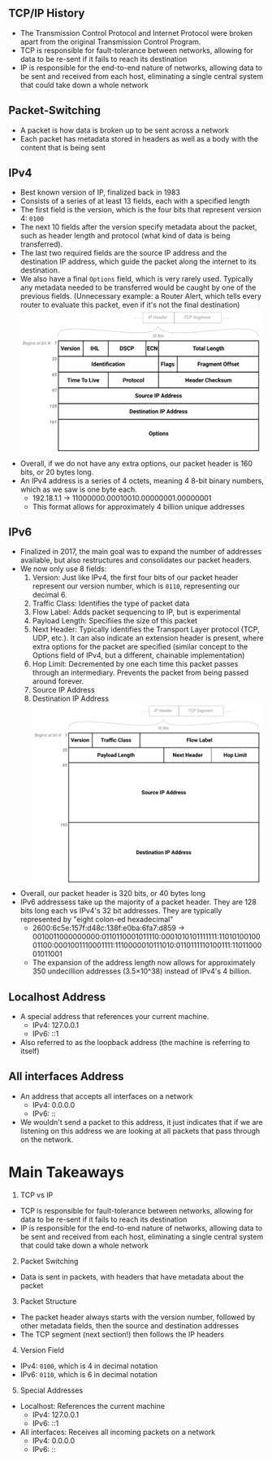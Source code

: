 ## TCP/IP History
- The Transmission Control Protocol and Internet Protocol were broken apart from the original Transmission Control Program.
- TCP is responsible for fault-tolerance between networks, allowing for data to be re-sent if it fails to reach its destination
- IP is responsible for the end-to-end nature of networks, allowing data to be sent and received from each host, eliminating a single central system that could take down a whole network

## Packet-Switching
- A packet is how data is broken up to be sent across a network
- Each packet has metadata stored in headers as well as a body with the content that is being sent

## IPv4
- Best known version of IP, finalized back in 1983
- Consists of a series of at least 13 fields, each with a specified length
- The first field is the version, which is the four bits that represent version 4: `0100`
- The next 10 fields after the version specify metadata about the packet, such as header length and protocol (what kind of data is being transferred).
- The last two required fields are the source IP address and the destination IP address, which guide the packet along the internet to its destination.
- We also have a final `Options` field, which is very rarely used. Typically any metadata needed to be transferred would be caught by one of the previous fields. (Unnecessary example: a Router Alert, which tells every router to evaluate this packet, even if it's not the final destination)
![ipv4-headers](./ipv4-headers.svg)
- Overall, if we do not have any extra options, our packet header is 160 bits, or 20 bytes long.
- An IPv4 address is a series of 4 octets, meaning 4 8-bit binary numbers, which as we saw is one byte each.
  - 192.18.1.1 -> 11000000.00010010.00000001.00000001
  - This format allows for approximately 4 billion unique addresses

## IPv6
- Finalized in 2017, the main goal was to expand the number of addresses available, but also restructures and consolidates our packet headers.
- We now only use 8 fields:
  1. Version: Just like IPv4, the first four bits of our packet header represent our version number, which is `0110`, representing our decimal 6.
  2. Traffic Class: Identifies the type of packet data
  3. Flow Label: Adds packet sequencing to IP, but is experimental
  4. Payload Length: Specifiies the size of this packet
  5. Next Header: Typically identifies the Transport Layer protocol (TCP, UDP, etc.). It can also indicate an extension header is present, where extra options for the packet are specified (similar concept to the Options field of IPv4, but a different, chainable implementation)
  6. Hop Limit: Decremented by one each time this packet passes through an intermediary. Prevents the packet from being passed around forever.
  7. Source IP Address
  8. Destination IP Address
![ipv6-headers](./ipv6-headers.svg)
- Overall, our packet header is 320 bits, or 40 bytes long
- IPv6 addressess take up the majority of a packet header. They are 128 bits long each vs IPv4's 32 bit addresses. They are typically represented by "eight colon-ed hexadecimal"
  - 2600:6c5e:157f:d48c:138f:e0ba:6fa7:d859 -> 0010011000000000:0110110001011110:0001010101111111:1101010010001100:0001001110001111:1110000010111010:0110111110100111:1101100001011001
  - The expansion of the address length now allows for approximately 350 undecillion addresses (3.5×10^38) instead of IPv4's 4 billion.

## Localhost Address
- A special address that references your current machine.
  - IPv4: 127.0.0.1
  - IPv6: ::1
- Also referred to as the loopback address (the machine is referring to itself)

## All interfaces Address
- An address that accepts all interfaces on a network
  - IPv4: 0.0.0.0
  - IPv6: ::
- We wouldn't send a packet to this address, it just indicates that if we are listening on this address we are looking at all packets that pass through on the network.


# Main Takeaways
1. TCP vs IP
- TCP is responsible for fault-tolerance between networks, allowing for data to be re-sent if it fails to reach its destination
- IP is responsible for the end-to-end nature of networks, allowing data to be sent and received from each host, eliminating a single central system that could take down a whole network
2. Packet Switching
- Data is sent in packets, with headers that have metadata about the packet
3. Packet Structure
- The packet header always starts with the version number, followed by other metadata fields, then the source and destination addresses
- The TCP segment (next section!) then follows the IP headers
4. Version Field
- IPv4: `0100`, which is 4 in decimal notation
- IPv6: `0110`, which is 6 in decimal notation
5. Special Addresses
- Localhost: References the current machine
  - IPv4: 127.0.0.1
  - IPv6: ::1
- All interfaces: Receives all incoming packets on a network
  - IPv4: 0.0.0.0
  - IPv6: ::
  
